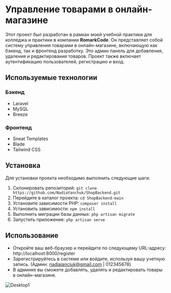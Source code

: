 # Управление товарами в онлайн-магазине

Этот проект был разработан в рамках моей учебной практики для колледжа и практики в компании **RomarkCode**. Он представляет собой систему управления товарами в онлайн-магазине, включающую как бэкенд, так и фронтенд разработку. Это админ панель для добавления, удаления и редактирования товаров. Проект также включает аутентификацию пользователей, регистрацию и вход.

## Используемые технологии

### Бэкенд
- Laravel
- MySQL
- Breeze

### Фронтенд
- Sneat Templates
- Blade
- Tailwind CSS

## Установка

Для установки проекта необходимо выполнить следующие шаги:

1. Склонировать репозиторий: `git clone https://github.com/NadiaYanchuk/ShopBackend.git`
2. Перейдите в каталог проекта: `cd ShopBackend-main`
3. Установите зависимости PHP: `composer install`
4. Установить зависимости: `npm install`
5. Выполнить миграции базы данных: `php artisan migrate`
6. Запустить приложение: `php artisan serve`

## Использование
- Откройте ваш веб-браузер и перейдите по следующему URL-адресу: http://localhost:8000/register
- Зарегистрируйтесь в системе или войдите, используя вашу учетную запись. (Админ: nadiaianciuk@gmail.com | 012345678)
- В админке вы сможете добавлять, удалять и редактировать товары в онлайн-магазине.

![Desktop1](https://github.com/NadiaYanchuk/ShopBackend/assets/99792876/54f6b70a-afdf-424f-946e-9539e4daebf5)


